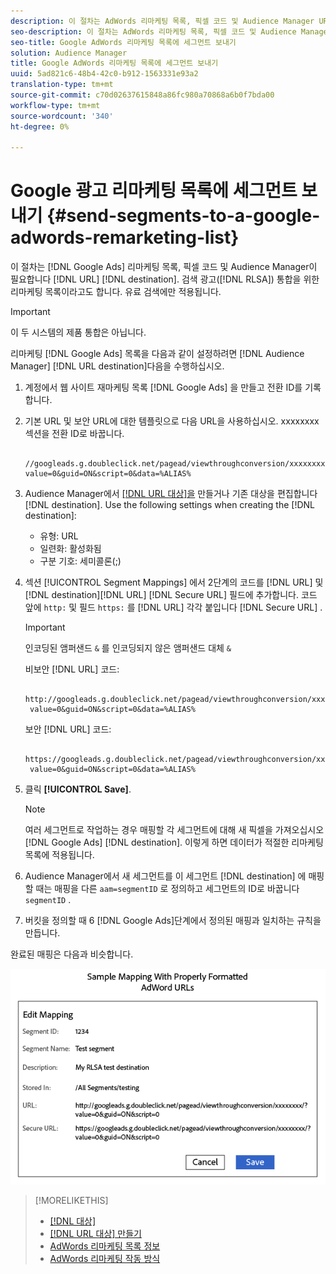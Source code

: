 ```yaml
---
description: 이 절차는 AdWords 리마케팅 목록, 픽셀 코드 및 Audience Manager URL 대상이 필요합니다. RLSA(Search Ads) 통합을 위한 리마케팅 목록이라고도 합니다. 유료 검색에만 적용됩니다.
seo-description: 이 절차는 AdWords 리마케팅 목록, 픽셀 코드 및 Audience Manager URL 대상이 필요합니다. RLSA(Search Ads) 통합을 위한 리마케팅 목록이라고도 합니다. 유료 검색에만 적용됩니다.
seo-title: Google AdWords 리마케팅 목록에 세그먼트 보내기
solution: Audience Manager
title: Google AdWords 리마케팅 목록에 세그먼트 보내기
uuid: 5ad821c6-48b4-42c0-b912-1563331e93a2
translation-type: tm+mt
source-git-commit: c70d02637615848a86fc980a70868a6b0f7bda00
workflow-type: tm+mt
source-wordcount: '340'
ht-degree: 0%

---
```



# Google 광고 리마케팅 목록에 세그먼트 보내기 {#send-segments-to-a-google-adwords-remarketing-list}

이 절차는 [!DNL Google Ads] 리마케팅 목록, 픽셀 코드 및 Audience Manager이 필요합니다 [!DNL URL] [!DNL destination]. 검색 광고([!DNL RLSA]) 통합을 위한 리마케팅 목록이라고도 합니다. 유료 검색에만 적용됩니다.

>[!IMPORTANT]
>이 두 시스템의 제품 통합은 아닙니다.

리마케팅 [!DNL Google Ads] 목록을 다음과 같이 설정하려면 [!DNL Audience Manager] [!DNL URL destination]다음을 수행하십시오.

1. 계정에서 웹 사이트 재마케팅 목록 [!DNL Google Ads] 을 [](https://support.google.com/adwords/answer/2454064?hl=en) 만들고 전환 ID를 기록합니다.
1. 기본 URL 및 보안 URL에 대한 템플릿으로 다음 URL을 사용하십시오. xxxxxxxx 섹션을 전환 ID로 바꿉니다.

   ```
    //googleads.g.doubleclick.net/pagead/viewthroughconversion/xxxxxxxx/?value=0&guid=ON&script=0&data=%ALIAS%
   ```

1. Audience Manager에서 [[!DNL URL 대상]을](../../features/destinations/create-url-destination.md) 만들거나 기존 대상을 편집합니다 [!DNL destination]. Use the following settings when creating the [!DNL destination]:
   * 유형: URL
   * 일련화: 활성화됨
   * 구분 기호: 세미콜론(;)

1. 섹션 [!UICONTROL Segment Mappings] 에서 2단계의 코드를 [!DNL URL] 및 [!DNL destination][!DNL URL] [!DNL Secure URL] 필드에 추가합니다. 코드 앞에 `http:` 및 필드 `https:` 를 [!DNL URL] 각각 붙입니다 [!DNL Secure URL] .

   >[!IMPORTANT]
   >
   >인코딩된 앰퍼샌드 `&` 를 인코딩되지 않은 앰퍼샌드 대체 `&`

   비보안 [!DNL URL] 코드:

   ```
    http://googleads.g.doubleclick.net/pagead/viewthroughconversion/xxxxxxxx/?
    value=0&guid=ON&script=0&data=%ALIAS%
   ```

   보안 [!DNL URL] 코드:

   ```
    https://googleads.g.doubleclick.net/pagead/viewthroughconversion/xxxxxxxx/?
    value=0&guid=ON&script=0&data=%ALIAS%
   ```

1. 클릭 **[!UICONTROL Save]**.

   >[!NOTE]
   >
   >여러 세그먼트로 작업하는 경우 매핑할 각 세그먼트에 대해 새 픽셀을 가져오십시오 [!DNL Google Ads] [!DNL destination]. 이렇게 하면 데이터가 적절한 리마케팅 목록에 적용됩니다.

1. Audience Manager에서 새 세그먼트를 이 세그먼트 [!DNL destination] 에 매핑할 때는 매핑을 다른 `aam=segmentID` 로 정의하고 세그먼트의 ID로 바꿉니다 `segmentID` .
1. 버킷을 정의할 때 6 [!DNL Google Ads]단계에서 정의된 매핑과 일치하는 규칙을 만듭니다.

완료된 매핑은 다음과 비슷합니다.

![](../assets/rlsa_mapping.png)

>[!MORELIKETHIS]
>
>* [[!DNL 대상]](../../features/destinations/destinations.md)
>* [[!DNL URL 대상] 만들기](../../features/destinations/create-url-destination.md)
>* [AdWords 리마케팅 목록 정보](https://support.google.com/adwords/answer/2472738)
>* [AdWords 리마케팅 작동 방식](https://support.google.com/adwords/answer/2454000)

